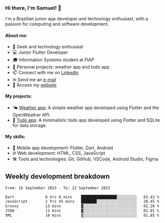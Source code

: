 ### Hi there, I'm Samuel! 👋

I'm a Brazilian junior app developer and technology enthusiast, with a passion for computing and software development.

#### About me:

- 🌟 Geek and technology enthusiast
- 💻 Junior Flutter Developer
- 🎓 Information Systems student at FIAP
- 🔭 Personal projects: weather app and todo app
- 📫 Connect with me on [LinkedIn](https://www.linkedin.com/in/samuel-s-marques/)
- ✉ Send me an [e-mail](mailto:samuel.s.marques@protonmail.com)
- 🔗 Access my [website](https://samuel-marques.me/)

#### My projects:

- 🌤️ [Weather app](https://github.com/samuel-s-marques/weather-app): A simple weather app developed using Flutter and the OpenWeather API.
- 📝 [Todo app](https://github.com/samuel-s-marques/todo-app): A minimalistic todo app developed using Flutter and SQLite for data storage.

#### My skills:

- 📱 Mobile app development: Flutter, Dart, Android
- 🌐 Web development: HTML, CSS, JavaScript
- 🛠️ Tools and technologies: Git, GitHub, VSCode, Android Studio, Figma

## Weekly development breakdown
<!--START_SECTION:waka-->

```txt
From: 15 September 2023 - To: 22 September 2023

Dart              6 hrs 8 mins    ████████████████░░░░░░░░░   63.43 %
JavaScript        2 hrs 45 mins   ███████░░░░░░░░░░░░░░░░░░   28.45 %
Groovy            13 mins         ▓░░░░░░░░░░░░░░░░░░░░░░░░   02.28 %
JSON              11 mins         ▓░░░░░░░░░░░░░░░░░░░░░░░░   02.01 %
XML               10 mins         ▒░░░░░░░░░░░░░░░░░░░░░░░░   01.85 %
```

<!--END_SECTION:waka-->
